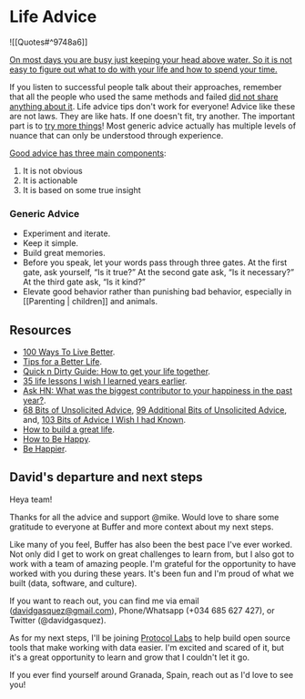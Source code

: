 # Life Advice

![[Quotes#^9748a6]]

[On most days you are busy just keeping your head above water. So it is not easy to figure out what to do with your life and how to spend your time.](https://youtu.be/JXeJANDKwDc)

If you listen to successful people talk about their approaches, remember that all the people who used the same methods and failed [did not share anything about it](https://en.wikipedia.org/wiki/Survivorship_bias). Life advice tips don't work for everyone! Advice like these are not laws. They are like hats. If one doesn't fit, try another. The important part is to [try more things](https://www.lesswrong.com/posts/ZzCxs2AFThcTfFeKr/try-more-things)! Most generic advice actually has multiple levels of nuance that can only be understood through experience.

[Good advice has three main components](https://atis.substack.com/p/most-advice-is-pretty-bad):
1. It is not obvious
2. It is actionable
3. It is based on some true insight

### Generic Advice

- Experiment and iterate.
- Keep it simple.
- Build great memories.
- Before you speak, let your words pass through three gates. At the first gate, ask yourself, “Is it true?” At the second gate ask, “Is it necessary?” At the third gate ask, “Is it kind?”
- Elevate good behavior rather than punishing bad behavior, especially in [[Parenting | children]] and animals.

## Resources

- [100 Ways To Live Better](https://www.lesswrong.com/posts/HJeD6XbMGEfcrx3mD/100-ways-to-live-better).
- [Tips for a Better Life](https://www.lesswrong.com/posts/7hFeMWC6Y5eaSixbD/100-tips-for-a-better-life).
- [Quick n Dirty Guide: How to get your life together](https://www.reddit.com/r/selfimprovement/comments/j9i0bx/quick_n_dirty_guide_how_to_get_your_life/).
- [35 life lessons I wish I learned years earlier](https://www.reddit.com/r/selfimprovement/comments/l5fuxd/35_life_lessons_i_wish_i_learned_years_earlier/).
- [Ask HN: What was the biggest contributor to your happiness in the past year?](https://news.ycombinator.com/item?id=26528011).
- [68 Bits of Unsolicited Advice](https://kk.org/thetechnium/68-bits-of-unsolicited-advice/), [99 Additional Bits of Unsolicited Advice](https://kk.org/thetechnium/99-additional-bits-of-unsolicited-advice/), and, [103 Bits of Advice I Wish I had Known](https://kk.org/thetechnium/103-bits-of-advice-i-wish-i-had-known/).
- [How to build a great life](https://mobile.twitter.com/Camp4/status/1402689150353129472).
- [How to Be Happy](https://www.lesswrong.com/posts/ZbgCx2ntD5eu8Cno9/how-to-be-happy).
- [Be Happier](https://www.lesswrong.com/posts/JHcTP4Ad8QAmRTCZm/be-happier).


## David's departure and next steps

Heya team!

Thanks for all the advice and support @mike. Would love to share some gratitude to everyone at Buffer and more context about my next steps.

Like many of you feel, Buffer has also been the best pace I've ever worked. Not only did I get to work on great challenges to learn from, but I also got to work with a team of amazing people. I'm grateful for the opportunity to have worked with you during these years. It's been fun and I'm proud of what we built (data, software, and culture).

If you want to reach out, you can find me via email (davidgasquez@gmail.com), Phone/Whatsapp (+034 685 627 427), or Twitter (@davidgasquez).

As for my next steps, I'll be joining [Protocol Labs](https://protocol.ai/about/) to help build open source tools that make working with data easier. I'm excited and scared of it, but it's a great opportunity to learn and grow that I couldn't let it go.

If you ever find yourself around Granada, Spain, reach out as I'd love to see you!
